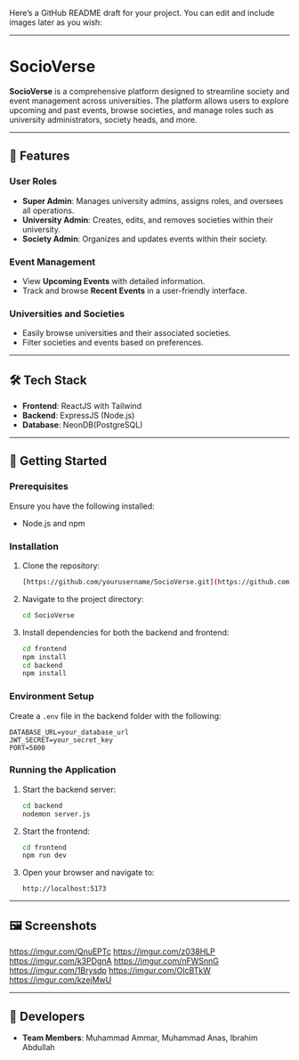 Here’s a GitHub README draft for your project. You can edit and include images later as you wish:

---

# SocioVerse

**SocioVerse** is a comprehensive platform designed to streamline society and event management across universities. The platform allows users to explore upcoming and past events, browse societies, and manage roles such as university administrators, society heads, and more.

---

## 🌟 Features

### User Roles
- **Super Admin**: Manages university admins, assigns roles, and oversees all operations.
- **University Admin**: Creates, edits, and removes societies within their university.
- **Society Admin**: Organizes and updates events within their society.

### Event Management
- View **Upcoming Events** with detailed information.
- Track and browse **Recent Events** in a user-friendly interface.

### Universities and Societies
- Easily browse universities and their associated societies.
- Filter societies and events based on preferences.

---

## 🛠️ Tech Stack

- **Frontend**: ReactJS with Tailwind
- **Backend**: ExpressJS (Node.js)
- **Database**: NeonDB(PostgreSQL)

---

## 🚀 Getting Started

### Prerequisites
Ensure you have the following installed:
- Node.js and npm


### Installation

1. Clone the repository:
   ```bash
   [https://github.com/yourusername/SocioVerse.git](https://github.com/MuhammadAmmar7704/Db-project)
   ```
2. Navigate to the project directory:
   ```bash
   cd SocioVerse
   ```
3. Install dependencies for both the backend and frontend:
   ```bash
   cd frontend
   npm install
   cd backend
   npm install
   ```

### Environment Setup
Create a `.env` file in the backend folder with the following:
```env
DATABASE_URL=your_database_url
JWT_SECRET=your_secret_key
PORT=5000
```

### Running the Application
1. Start the backend server:
   ```bash
   cd backend
   nodemon server.js
   ```
2. Start the frontend:
   ```bash
   cd frontend
   npm run dev
   ```

3. Open your browser and navigate to:
   ```
   http://localhost:5173
   ```

---

## 🖼️ Screenshots
https://imgur.com/QnuEPTc
https://imgur.com/z038HLP
https://imgur.com/k3PDgnA
https://imgur.com/nFWSnnG
https://imgur.com/1Brysdp
https://imgur.com/OlcBTkW
https://imgur.com/kzejMwU



---



## 📧 Developers
- **Team Members**: Muhammad Ammar, Muhammad Anas, Ibrahim Abdullah

